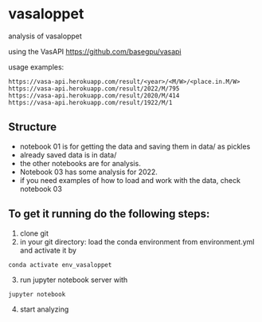 # vasaloppet
analysis of vasaloppet

using the VasAPI 
https://github.com/basegpu/vasapi

usage examples:
```
https://vasa-api.herokuapp.com/result/<year>/<M/W>/<place.in.M/W>
https://vasa-api.herokuapp.com/result/2022/M/795
https://vasa-api.herokuapp.com/result/2020/M/414
https://vasa-api.herokuapp.com/result/1922/M/1
```

## Structure
* notebook 01 is for getting the data and saving them in data/ as pickles
* already saved data is in data/
* the other notebooks are for analysis.
* Notebook 03 has some analysis for 2022. 
* if you need examples of how to load and work with the data, check notebook 03

## To get it running do the following steps:

1. clone git
2. in your git directory: load the conda environment from environment.yml and activate it by 

```
conda activate env_vasaloppet
```
3. run jupyter notebook server with 
```
jupyter notebook
```
4. start analyzing





